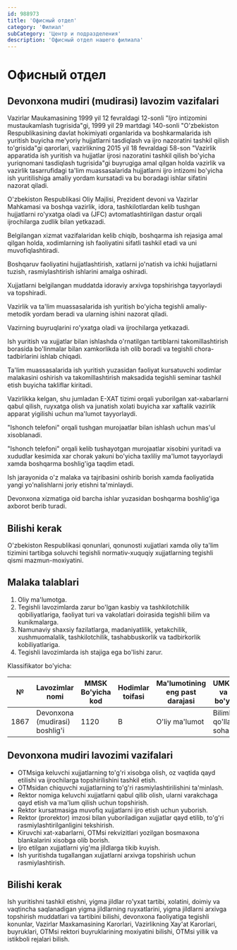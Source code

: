 ```yaml
---
id: 988973
title: 'Офисный отдел'
category: 'Филиал'
subCategory: 'Центр и подразделения'
description: 'Офисный отдел нашего филиала'
---
```


# Офисный отдел

## Devonxona mudiri (mudirasi) lavozim vazifalari

Vazirlar Maukamasining 1999 yil 12 fevraldagi 12-sonli "Ijro intizomini mustaukamlash tugrisida"gi, 1999 yil 29 martdagi 140-sonli "O'zbekiston Respublikasining davlat hokimiyati organlarida va boshkarmalarida ish yuritish buyicha me'yoriy hujjatlarni tasdiqlash va ijro nazoratini tashkil qilish to'grisida"gi qarorlari, vazirlikning 2015 yil 18 fevraldagi 58-son "Vazirlik apparatida ish yuritish va hujjatlar ijrosi nazoratini tashkil qilish bo'yicha yuriqnomani tasdiqlash tugrisida"gi buyrugiga amal qilgan holda vazirlik va vazirlik tasarrufidagi ta'lim muassasalarida hujjatlarni ijro intizomi bo'yicha ish yuritilishiga amaliy yordam kursatadi va bu boradagi ishlar sifatini nazorat qiladi.

O'zbekiston Respublikasi Oliy Majlisi, Prezident devoni va Vazirlar Mahkamasi va boshqa vazirlik, idora, tashkilotlardan kelib tushgan hujjatlarni ro'yxatga oladi va (JFC) avtomatlashtirilgan dastur orqali ijrochilarga zudlik bilan yetkazadi.

Belgilangan xizmat vazifalaridan kelib chiqib, boshqarma ish rejasiga amal qilgan holda, xodimlarning ish faoliyatini sifatli tashkil etadi va uni muvofiqlashtiradi.

Boshqaruv faoliyatini hujjatlashtirish, xatlarni jo'natish va ichki hujjatlarni tuzish, rasmiylashtirish ishlarini amalga oshiradi.

Xujjatlarni belgilangan muddatda idoraviy arxivga topshirishga tayyorlaydi va topshiradi.

Vazirlik va ta'lim muassasalarida ish yuritish bo'yicha tegishli amaliy-metodik yordam beradi va ularning ishini nazorat qiladi.

Vazirning buyruqlarini ro'yxatga oladi va ijrochilarga yetkazadi.

Ish yuritish va xujjatlar bilan ishlashda o'rnatilgan tartiblarni takomillashtirish borasida bo'linmalar bilan xamkorlikda ish olib boradi va tegishli chora-tadbirlarini ishlab chiqadi.

Ta'lim muassasalarida ish yuritish yuzasidan faoliyat kursatuvchi xodimlar malakasini oshirish va takomillashtirish maksadida tegishli seminar tashkil etish buyicha takliflar kiritadi.

Vazirlikka kelgan, shu jumladan E-XAT tizimi orqali yuborilgan xat-xabarlarni qabul qilish, ruyxatga olish va junatish xolati buyicha xar xaftalik vazirlik apparat yigilishi uchun ma'lumot tayyorlaydi.

"Ishonch telefoni" orqali tushgan murojaatlar bilan ishlash uchun mas'ul xisoblanadi.

"Ishonch telefoni" orqali kelib tushayotgan murojaatlar xisobini yuritadi va xududlar kesimida xar chorak yakuni bo'yicha taxliliy ma'lumot tayyorlaydi xamda boshqarma boshlig'iga taqdim etadi.

Ish jarayonida o'z malaka va tajribasini oshirib borish xamda faoliyatida yangi yo'nalishlarni joriy etishni ta'minlaydi.

Devonxona xizmatiga oid barcha ishlar yuzasidan boshqarma boshlig'iga axborot berib turadi.

## Bilishi kerak

O'zbekiston Respublikasi qonunlari, qonunosti xujjatlari xamda oliy ta'lim tizimini tartibga soluvchi tegishli normativ-xuquqiy xujjatlarning tegishli qismi mazmun-moxiyatini.

## Malaka talablari

1. Oliy ma'lumotga.
2. Tegishli lavozimlarda zarur bo'lgan kasbiy va tashkilotchilik qobiliyatlariga, faoliyat turi va vakolatlari doirasida tegishli bilim va kunikmalarga.
3. Namunaviy shaxsiy fazilatlarga, madaniyatlilik, yetakchilik, xushmuomalalik, tashkilotchilik, tashabbuskorlik va tadbirkorlik kobiliyatlariga.
4. Tegishli lavozimlarda ish stajiga ega bo'lishi zarur.

Klassifikator bo'yicha:

| №    | Lavozimlar nomi                | MMSK Bo'yicha kod | Hodimlar toifasi | Ma'lumotining eng past darajasi | UMKTMTYKM va OTYMK bo'yicha kodi       |
| ---- | ------------------------------ | ----------------- | ---------------- | ------------------------------- | -------------------------------------- |
| 1867 | Devonxona (mudirasi) boshlig'i | 1120              | B                | O'liy ma'lumot                  | Bilimlarning qo'llanish sohasiga ko'ra |

## Devonxona mudiri lavozimi vazifalari

- OTMsiga keluvchi xujjatlarning to'g'ri xisobga olish, oz vaqtida qayd etilishi va ijrochilarga topshirilishini tashkil etish.
- OTMsidan chiquvchi xujjatlarning to'g'ri rasmiylashtirilishini ta'minlash.
- Rektor nomiga keluvchi xujjatlarni qabul qilib olish, ularni varakchaga qayd etish va ma'lum qilish uchun topshirish.
- Rektor kursatmasiga muvofiq xujjatlarni ijro etish uchun yuborish.
- Rektor (prorektor) imzosi bilan yuboriladigan xujjatlar qayd etilib, to'g'ri rasmiylashtirilganligini tekshirish.
- Kiruvchi xat-xabarlarni, OTMsi rekvizitlari yozilgan bosmaxona blankalarini xisobga olib borish.
- Ijro etilgan xujjatlarni yig'ma jildlarga tikib kuyish.
- Ish yuritishda tugallangan xujjatlarni arxivga topshirish uchun rasmiylashtirish.

## Bilishi kerak

Ish yuritishni tashkil etishni, yigma jildlar ro'yxat tartibi, xolatini, doimiy va vaqtincha saqlanadigan yigma jildlarning ruyxatlarini, yigma jildlarni arxivga topshirish muddatlari va tartibini bilishi, devonxona faoliyatiga tegishli konunlar, Vazirlar Maxkamasining Karorlari, Vazirlikning Xay'at Karorlari, buyruklari, OTMsi rektori buyruklarining moxiyatini bilishi, OTMsi yillik va istikboli rejalari bilish.
